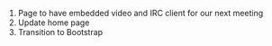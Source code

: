 1. Page to have embedded video and IRC client for our next meeting
2. Update home page
3. Transition to Bootstrap
